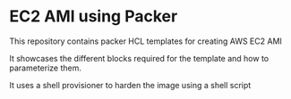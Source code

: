# EC2 AMI using Packer
This repository contains packer HCL templates for creating AWS EC2 AMI

It showcases the different blocks required for the template and how to parameterize them.

It uses a shell provisioner to harden the image using a shell script
